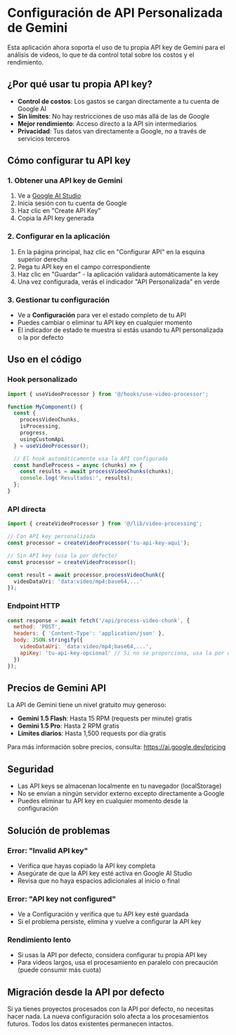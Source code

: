 # Configuración de API Personalizada de Gemini

Esta aplicación ahora soporta el uso de tu propia API key de Gemini para el análisis de videos, lo que te da control total sobre los costos y el rendimiento.

## ¿Por qué usar tu propia API key?

- **Control de costos**: Los gastos se cargan directamente a tu cuenta de Google AI
- **Sin límites**: No hay restricciones de uso más allá de las de Google
- **Mejor rendimiento**: Acceso directo a la API sin intermediarios
- **Privacidad**: Tus datos van directamente a Google, no a través de servicios terceros

## Cómo configurar tu API key

### 1. Obtener una API key de Gemini

1. Ve a [Google AI Studio](https://aistudio.google.com/app/apikey)
2. Inicia sesión con tu cuenta de Google
3. Haz clic en "Create API Key"
4. Copia la API key generada

### 2. Configurar en la aplicación

1. En la página principal, haz clic en "Configurar API" en la esquina superior derecha
2. Pega tu API key en el campo correspondiente
3. Haz clic en "Guardar" - la aplicación validará automáticamente la key
4. Una vez configurada, verás el indicador "API Personalizada" en verde

### 3. Gestionar tu configuración

- Ve a **Configuración** para ver el estado completo de tu API
- Puedes cambiar o eliminar tu API key en cualquier momento
- El indicador de estado te muestra si estás usando tu API personalizada o la por defecto

## Uso en el código

### Hook personalizado

```typescript
import { useVideoProcessor } from '@/hooks/use-video-processor';

function MyComponent() {
  const { 
    processVideoChunks, 
    isProcessing, 
    progress, 
    usingCustomApi 
  } = useVideoProcessor();

  // El hook automáticamente usa la API configurada
  const handleProcess = async (chunks) => {
    const results = await processVideoChunks(chunks);
    console.log('Resultados:', results);
  };
}
```

### API directa

```typescript
import { createVideoProcessor } from '@/lib/video-processing';

// Con API key personalizada
const processor = createVideoProcessor('tu-api-key-aqui');

// Sin API key (usa la por defecto)
const processor = createVideoProcessor();

const result = await processor.processVideoChunk({
  videoDataUri: 'data:video/mp4;base64,...'
});
```

### Endpoint HTTP

```javascript
const response = await fetch('/api/process-video-chunk', {
  method: 'POST',
  headers: { 'Content-Type': 'application/json' },
  body: JSON.stringify({
    videoDataUri: 'data:video/mp4;base64,...',
    apiKey: 'tu-api-key-opcional' // Si no se proporciona, usa la por defecto
  })
});
```

## Precios de Gemini API

La API de Gemini tiene un nivel gratuito muy generoso:

- **Gemini 1.5 Flash**: Hasta 15 RPM (requests per minute) gratis
- **Gemini 1.5 Pro**: Hasta 2 RPM gratis
- **Límites diarios**: Hasta 1,500 requests por día gratis

Para más información sobre precios, consulta: https://ai.google.dev/pricing

## Seguridad

- Las API keys se almacenan localmente en tu navegador (localStorage)
- No se envían a ningún servidor externo excepto directamente a Google
- Puedes eliminar tu API key en cualquier momento desde la configuración

## Solución de problemas

### Error: "Invalid API key"
- Verifica que hayas copiado la API key completa
- Asegúrate de que la API key esté activa en Google AI Studio
- Revisa que no haya espacios adicionales al inicio o final

### Error: "API key not configured"
- Ve a Configuración y verifica que tu API key esté guardada
- Si el problema persiste, elimina y vuelve a configurar la API key

### Rendimiento lento
- Si usas la API por defecto, considera configurar tu propia API key
- Para videos largos, usa el procesamiento en paralelo con precaución (puede consumir más cuota)

## Migración desde la API por defecto

Si ya tienes proyectos procesados con la API por defecto, no necesitas hacer nada. La nueva configuración solo afecta a los procesamientos futuros. Todos los datos existentes permanecen intactos.